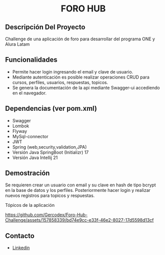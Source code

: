 <h1 align="center"> FORO HUB </h1>


## Descripción Del Proyecto

Challenge de una aplicación de foro para desarrollar del programa ONE y Alura Latam

## Funcionalidades

* Permite hacer login ingresando el email y clave de usuario.
* Mediante autenticación es posible realizar operaciones CRUD para cursos, perfiles, usuarios, respuestas, topicos.
* Se genera la documentación de la api mediante Swagger-ui accediendo en el navegador.

## Dependencias (ver pom.xml)

* Swagger
* Lombok
* Flyway
* MySql-connector
* JWT
* Spring (web,security,validation,JPA)
* Versión Java SpringBoot (Initializr) 17
* Versión Java Intellij 21

## Demostración

Se requieren crear un usuario con email y su clave en hash de tipo bcrypt en la base de datos y los perfiles.
Posteriormente hacer login y realizar nuevos registros para topicos y respuestas.

Tópicos de la aplicación

https://github.com/Gercodex/Foro-Hub-Challenge/assets/157858339/bd74e9cc-e33f-46e2-8027-17d5598d13cf



## Contacto
 * [Linkedin](https://www.linkedin.com/in/jesus-alcaraz-)
